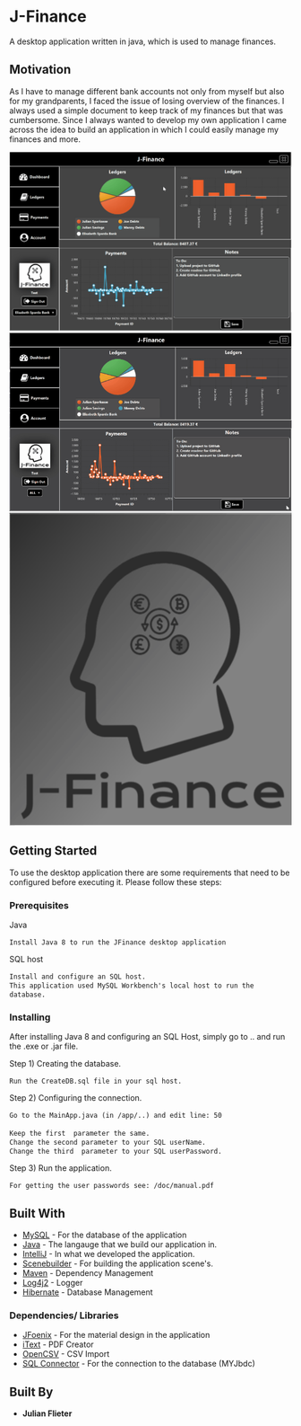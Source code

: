# J-Finance
A desktop application written in java, which is used to manage finances. 

## Motivation
As I have to manage different bank accounts not only from myself but also for my grandparents, I faced the issue of losing overview of the finances. I always used a simple document to keep track of my finances but that was cumbersome. Since I always wanted to develop my own application I came across the idea to build an application in which I could easily manage my finances and more. 

![](https://github.com/nailujf7/JFinance/blob/master/IMG/jfinance.gif)
![](https://github.com/nailujf7/JFinance/blob/master/IMG/jfinance_themes.gif)
![](https://github.com/nailujf7/JFinance/blob/master/IMG/jfinance_login.gif)

## Getting Started

To use the desktop application there are some requirements that need to be configured before executing it.
Please follow these steps:


### Prerequisites

Java

```
Install Java 8 to run the JFinance desktop application
```

SQL host

```
Install and configure an SQL host. 
This application used MySQL Workbench's local host to run the database. 
```

### Installing

After installing Java 8 and configuring an SQL Host, simply go to .. and run the .exe or .jar file.

Step 1) Creating the database.

```
Run the CreateDB.sql file in your sql host.
```

Step 2) Configuring the connection.

```
Go to the MainApp.java (in /app/..) and edit line: 50

Keep the first  parameter the same. 
Change the second parameter to your SQL userName.
Change the third  parameter to your SQL userPassword.
```


Step 3) Run the application.

```
For getting the user passwords see: /doc/manual.pdf 
```


## Built With

* [MySQL](https://www.mysql.com/) - For the database of the application
* [Java](https://www.java.com/) - The langauge that we build our application in.
* [IntelliJ](https://www.jetbrains.com/de-de/idea/) - In what we developed the application.
* [Scenebuilder](http://gluonhq.com/products/scene-builder/) - For building the application scene's.
* [Maven](https://maven.apache.org/) - Dependency Management
* [Log4j2](https://logging.apache.org/log4j/) - Logger
* [Hibernate](https://hibernate.org/) - Database Management

### Dependencies/ Libraries 
* [JFoenix](http://www.jfoenix.com/) - For the material design in the application
* [iText](https://itextpdf.com/) - PDF Creator
* [OpenCSV](http://opencsv.sourceforge.net/) - CSV Import
* [SQL Connector](http://www.jfoenix.com/) - For the connection to the database (MYJbdc)



## Built By

* **Julian Flieter** 
